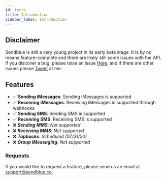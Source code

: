 ```yaml
---
id: intro
title: Introduction
sidebar_label: Introduction
---
```


## Disclaimer
Sendblue is still a very young project in its early beta stage. It is by no means feature-complete and there are likely still some issues with the API.
If you discover a bug, please raise an issue [Here](https://github.com/sendblue-api/sendblue-api.github.io/issues "Sendblue Repository"), and if there are other issues please [Tweet](https://twitter.com/JerschowNikita "Twitter") at me.

## Features
 - ✅ **Sending iMessages**: Sending iMessages is supported
 - ✅ **Receiving iMessages**: Receiving iMessages is supported through webhooks
 - ✅ **Sending SMS**: Sending SMS is supported
 - ✅ **Receiving SMS**: Receiving SMS is supported
 - ❌ _**Sending MMS**: Not supported_
 - ❌ _**Receiving MMS**: Not supported_
 - ❌ _**Tapbacks**: Scheduled (07/31/20)_
 - ❌ _**Group iMessaging**: Not supported_

### Requests
If you would like to request a feature, please send us an email at support@sendblue.co.